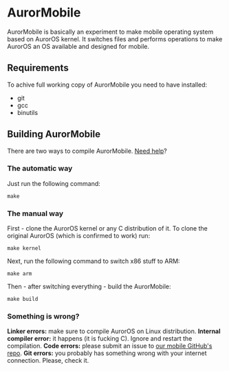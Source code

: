 # AurorMobile

AurorMobile is basically an experiment to make mobile operating system based on AurorOS kernel. It switches files and performs operations to make AurorOS an OS available and designed for mobile.

## Requirements

To achive full working copy of AurorMobile you need to have installed:

- git
- gcc
- binutils

## Building AurorMobile

There are two ways to compile AurorMobile. [Need help](#something-is-wrong)?

### The automatic way

Just run the following command:

```make```

### The manual way

First - clone the AurorOS kernel or any C distribution of it. To clone the original AurorOS (which is confirmed to work) run:

```make kernel```

Next, run the following command to switch x86 stuff to ARM:

```make arm```

Then - after switching everything - build the AurorMobile:

```make build```

### Something is wrong?

**Linker errors:** make sure to compile AurorOS on Linux distribution.
**Internal compiler error:** it happens (it is fucking C). Ignore and restart the compilation.
**Code errors:** please submit an issue to [our mobile GitHub's repo](https://github.com/Interpuce/AurorMobile/issues).
**Git errors:** you probably has something wrong with your internet connection. Please, check it.